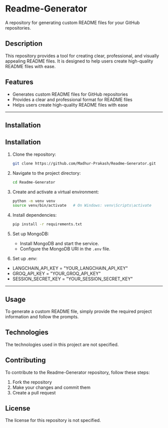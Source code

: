  
# Readme-Generator
A repository for generating custom README files for your GitHub repositories.

## Description
This repository provides a tool for creating clear, professional, and visually appealing README files. It is designed to help users create high-quality README files with ease.

## Features
* Generates custom README files for GitHub repositories
* Provides a clear and professional format for README files
* Helps users create high-quality README files with ease

---

## Installation
## Installation

1. Clone the repository:
   ```bash
   git clone https://github.com/Madhur-Prakash/Readme-Generator.git
   ```
2. Navigate to the project directory:
   ```bash
   cd Readme-Generator
   ```
3. Create and activate a virtual environment:
   ```bash
   python -m venv venv
   source venv/bin/activate   # On Windows: venv\Scripts\activate
   ```
4. Install dependencies:
   ```bash
   pip install -r requirements.txt
   ```
5. Set up MongoDB:
   - Install MongoDB and start the service.
   - Configure the MongoDB URI in the `.env` file.

6. Set up .env:
- LANGCHAIN_API_KEY = "YOUR_LANGCHAIN_API_KEY"
- GROQ_API_KEY = "YOUR_GROQ_API_KEY"
- SESSION_SECRET_KEY = "YOUR_SESSION_SECRET_KEY"

---

## Usage
To generate a custom README file, simply provide the required project information and follow the prompts.

## Technologies
The technologies used in this project are not specified.

## Contributing
To contribute to the Readme-Generator repository, follow these steps:
1. Fork the repository
2. Make your changes and commit them
3. Create a pull request

## License
The license for this repository is not specified.
